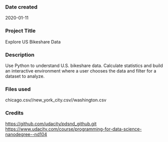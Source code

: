 ### Date created
2020-01-11

### Project Title
Explore US Bikeshare Data

### Description
Use Python to understand U.S. bikeshare data. Calculate statistics and build an interactive environment where a user chooses the data and filter for a dataset to analyze.

### Files used
chicago.csv//new_york_city.csv//washington.csv

### Credits
https://github.com/udacity/pdsnd_github.git
https://www.udacity.com/course/programming-for-data-science-nanodegree--nd104

